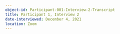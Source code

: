 ```yaml
---
object-id: Participant-001-Interview-2-Transcript
title: Participant 1, Interview 2
date-interviewed: December 4, 2021
location: Zoom
---
```

